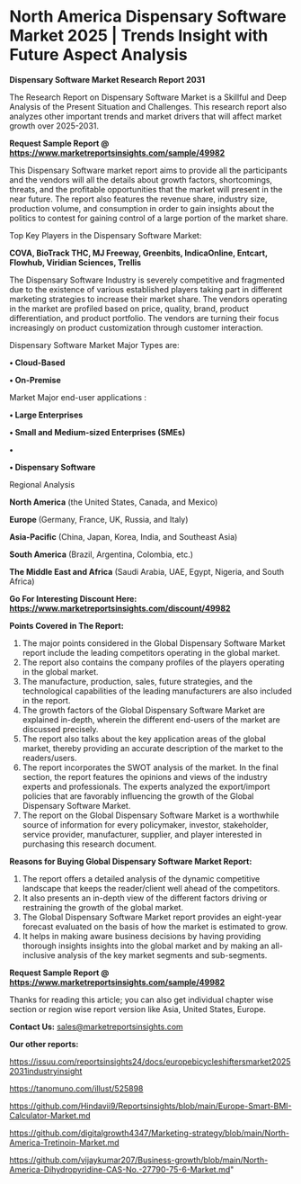# North America Dispensary Software Market 2025 | Trends Insight with Future Aspect Analysis

<strong>Dispensary Software Market Research Report 2031</strong>

The Research Report on Dispensary Software Market is a Skillful and Deep Analysis of the Present Situation and Challenges. This research report also analyzes other important trends and market drivers that will affect market growth over 2025-2031.

<strong>Request Sample Report @ <a href=https://www.marketreportsinsights.com/sample/49982>https://www.marketreportsinsights.com/sample/49982</a></strong>

This Dispensary Software market report aims to provide all the participants and the vendors will all the details about growth factors, shortcomings, threats, and the profitable opportunities that the market will present in the near future. The report also features the revenue share, industry size, production volume, and consumption in order to gain insights about the politics to contest for gaining control of a large portion of the market share.

Top Key Players in the Dispensary Software Market:

<strong>COVA, BioTrack THC, MJ Freeway, Greenbits, IndicaOnline, Entcart, Flowhub, Viridian Sciences, Trellis</strong>

The Dispensary Software Industry is severely competitive and fragmented due to the existence of various established players taking part in different marketing strategies to increase their market share. The vendors operating in the market are profiled based on price, quality, brand, product differentiation, and product portfolio. The vendors are turning their focus increasingly on product customization through customer interaction.

Dispensary Software Market Major Types are:

<strong>•  Cloud-Based

•  On-Premise</strong>

Market Major end-user applications :

<strong>•  Large Enterprises

•  Small and Medium-sized Enterprises (SMEs)

•  

•  Dispensary Software</strong>

Regional Analysis

</u><strong><b>North America</b></strong> (the United States, Canada, and Mexico)

<strong><b>Europe </b></strong>(Germany, France, UK, Russia, and Italy)

<strong><b>Asia-Pacific</b></strong> (China, Japan, Korea, India, and Southeast Asia)

<strong><b>South America</b></strong> (Brazil, Argentina, Colombia, etc.)

<strong><b>The Middle East and Africa</b></strong> (Saudi Arabia, UAE, Egypt, Nigeria, and South Africa)

<strong>Go For Interesting Discount Here: <a href=https://www.marketreportsinsights.com/discount/49982>https://www.marketreportsinsights.com/discount/49982</a></strong>

<strong>Points Covered in The Report:</strong>
<ol>
  <li>The major points considered in the Global Dispensary Software Market report include the leading competitors operating in the global market.</li>
  <li>The report also contains the company profiles of the players operating in the global market.</li>
  <li>The manufacture, production, sales, future strategies, and the technological capabilities of the leading manufacturers are also included in the report.</li>
  <li>The growth factors of the Global Dispensary Software Market are explained in-depth, wherein the different end-users of the market are discussed precisely.</li>
  <li>The report also talks about the key application areas of the global market, thereby providing an accurate description of the market to the readers/users.</li>
  <li>The report incorporates the SWOT analysis of the market. In the final section, the report features the opinions and views of the industry experts and professionals. The experts analyzed the export/import policies that are favorably influencing the growth of the Global Dispensary Software Market.</li>
  <li>The report on the Global Dispensary Software Market is a worthwhile source of information for every policymaker, investor, stakeholder, service provider, manufacturer, supplier, and player interested in purchasing this research document.</li>
</ol>
<strong>Reasons for Buying Global Dispensary Software Market Report:</strong>

<ol>
  <li>The report offers a detailed analysis of the dynamic competitive landscape that keeps the reader/client well ahead of the competitors.</li>
  <li>It also presents an in-depth view of the different factors driving or restraining the growth of the global market.</li>
  <li>The Global Dispensary Software Market report provides an eight-year forecast evaluated on the basis of how the market is estimated to grow.</li>
  <li>It helps in making aware business decisions by having providing thorough insights insights into the global market and by making an all-inclusive analysis of the key market segments and sub-segments.</li>
</ol>
<strong>Request Sample Report @ <a href=https://www.marketreportsinsights.com/sample/49982>https://www.marketreportsinsights.com/sample/49982</a></strong>


Thanks for reading this article; you can also get individual chapter wise section or region wise report version like Asia, United States, Europe.

<strong>Contact Us:</strong>
sales@marketreportsinsights.com

<strong>Our other reports:</strong>

<a href=https://issuu.com/reportsinsights24/docs/europebicycleshiftersmarket20252031industryinsight>https://issuu.com/reportsinsights24/docs/europebicycleshiftersmarket20252031industryinsight</a>

<a href=https://tanomuno.com/illust/525898>https://tanomuno.com/illust/525898</a>

<a href=https://github.com/Hindavii9/Reportsinsights/blob/main/Europe-Smart-BMI-Calculator-Market.md>https://github.com/Hindavii9/Reportsinsights/blob/main/Europe-Smart-BMI-Calculator-Market.md</a>

<a href=https://github.com/digitalgrowth4347/Marketing-strategy/blob/main/North-America-Tretinoin-Market.md>https://github.com/digitalgrowth4347/Marketing-strategy/blob/main/North-America-Tretinoin-Market.md</a>

<a href=https://github.com/vijaykumar207/Business-growth/blob/main/North-America-Dihydropyridine-CAS-No.-27790-75-6-Market.md>https://github.com/vijaykumar207/Business-growth/blob/main/North-America-Dihydropyridine-CAS-No.-27790-75-6-Market.md</a>"
